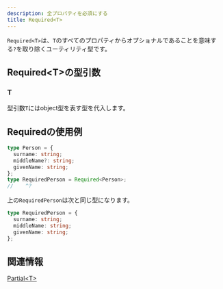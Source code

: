 ```yaml
---
description: 全プロパティを必須にする
title: Required<T>
---
```


`Required<T>`は、`T`のすべてのプロパティからオプショナルであることを意味する`?`を取り除くユーティリティ型です。

## Required&lt;T>の型引数

### T

型引数`T`にはobject型を表す型を代入します。

## Requiredの使用例

```ts twoslash
type Person = {
  surname: string;
  middleName?: string;
  givenName: string;
};
type RequiredPerson = Required<Person>;
//    ^?
```

上の`RequiredPerson`は次と同じ型になります。

```ts twoslash
type RequiredPerson = {
  surname: string;
  middleName: string;
  givenName: string;
};
```

## 関連情報

[Partial&lt;T>](partial.md)
